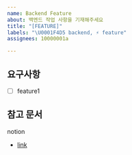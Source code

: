 ```yaml
---
name: Backend Feature
about: 백엔드 작업 사항을 기재해주세요
title: "[FEATURE]"
labels: "\U0001F4D5 backend, ⚡️ feature"
assignees: 10000001a

---
```


## 요구사항
- [ ] feature1

## 참고 문서
notion
- [link](https://google.com)
